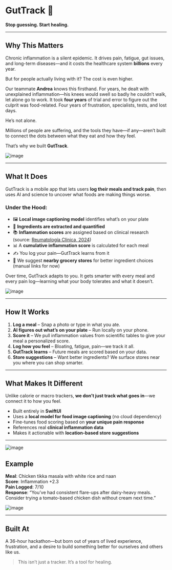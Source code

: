 # GutTrack 🥗  
**Stop guessing. Start healing.**

---

## Why This Matters

Chronic inflammation is a silent epidemic. It drives pain, fatigue, gut issues, and long-term diseases—and it costs the healthcare system **billions** every year.

But for people actually living with it? The cost is even higher.

Our teammate **Andrea** knows this firsthand. For years, he dealt with unexplained inflammation—his knees would swell so badly he couldn’t walk, let alone go to work. It took **four years** of trial and error to figure out the culprit was food-related. Four years of frustration, specialists, tests, and lost days.

He’s not alone.

Millions of people are suffering, and the tools they have—if any—aren’t built to connect the dots between what they eat and how they feel.

That’s why we built **GutTrack**.

![image](https://github.com/user-attachments/assets/4797268a-da83-4175-a24f-e0fb75afe307)

---

## What It Does

GutTrack is a mobile app that lets users **log their meals and track pain**, then uses AI and science to uncover what foods are making things worse.

### Under the Hood:
- 🖼️ **Local image captioning model** identifies what’s on your plate
- 📃 **Ingredients are extracted and quantified**
- 📚 **Inflammation scores** are assigned based on clinical research  
   (source: [Reumatología Clínica, 2024](https://www.reumatologiaclinica.org/es-the-relationship-between-dietary-inflammatory-articulo-S1699258X24000147))
- 📊 A **cumulative inflammation score** is calculated for each meal
- ✍️ You log your pain—GutTrack learns from it
- 🛒 We suggest **nearby grocery stores** for better ingredient choices (manual links for now)

Over time, GutTrack adapts to you. It gets smarter with every meal and every pain log—learning what your body tolerates and what it doesn’t.

![image](https://github.com/user-attachments/assets/1003fa0b-df47-409c-837c-0dab2cc7d8ef)

---

## How It Works

1. **Log a meal** – Snap a photo or type in what you ate.
2. **AI figures out what’s on your plate** – Run locally on your phone.
3. **Score it** – We pull inflammation values from scientific tables to give your meal a personalized score.
4. **Log how you feel** – Bloating, fatigue, pain—we track it all.
5. **GutTrack learns** – Future meals are scored based on your data.
6. **Store suggestions** – Want better ingredients? We surface stores near you where you can shop smarter.

---

## What Makes It Different

Unlike calorie or macro trackers, **we don’t just track what goes in**—we connect it to how you feel.

- Built entirely in **SwiftUI**  
- Uses a **local model for food image captioning** (no cloud dependency)  
- Fine-tunes food scoring based on **your unique pain response**  
- References real **clinical inflammation data**  
- Makes it actionable with **location-based store suggestions**



---
![image](https://github.com/user-attachments/assets/9ce9eddb-7885-493c-b318-c2d88af425f0)


## Example

**Meal**: Chicken tikka masala with white rice and naan  
**Score**: Inflammation +2.3  
**Pain Logged**: 7/10  
**Response**: “You’ve had consistent flare-ups after dairy-heavy meals. Consider trying a tomato-based chicken dish without cream next time.”

![image](https://github.com/user-attachments/assets/d7b7f633-043b-4e6a-a003-0a86e34ed526)

---

## Built At

A 36-hour hackathon—but born out of years of lived experience, frustration, and a desire to build something better for ourselves and others like us.

> This isn’t just a tracker. It’s a tool for healing.

